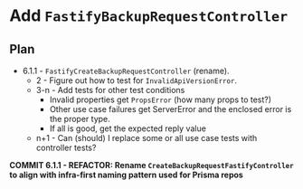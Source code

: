 # Add `FastifyBackupRequestController`

## Plan
* 6.1.1 - `FastifyCreateBackupRequestController` (rename).
   * 2 - Figure out how to test for `InvalidApiVersionError`.
   * 3-n - Add tests for other test conditions
      * Invalid properties get `PropsError` (how many props to test?)
      * Other use case failures get ServerError and the enclosed error is the proper type.
      * If all is good, get the expected reply value
   * n+1 - Can (should) I replace some or all use case tests with controller tests?

**COMMIT 6.1.1 - REFACTOR: Rename `CreateBackupRequestFastifyController` to align with infra-first naming pattern used for Prisma repos**

